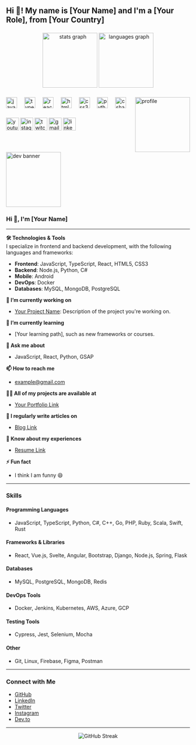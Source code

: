 <h2 align="left">Hi 👋! My name is [Your Name] and I'm a [Your Role], from [Your Country]</h2>

###

<div align="center">
  <img src="https://github-readme-stats.vercel.app/api?username=jhonja999&hide_title=false&hide_rank=false&show_icons=true&include_all_commits=true&count_private=true&disable_animations=false&theme=dracula&locale=en&hide_border=false" height="150" alt="stats graph"  />
  <img src="https://github-readme-stats.vercel.app/api/top-langs?username=jhonja999&locale=en&hide_title=false&layout=compact&card_width=320&langs_count=5&theme=dracula&hide_border=false" height="150" alt="languages graph"  />
</div>

###

<img align="right" height="150" src="https://github.com/user-attachments/assets/72a9697f-6732-483e-86ee-c2b078b68606" alt="profile" />

###

<div align="left">
  <img src="https://cdn.jsdelivr.net/gh/devicons/devicon/icons/javascript/javascript-original.svg" height="30" alt="javascript logo" />
  <img width="12" />
  <img src="https://cdn.jsdelivr.net/gh/devicons/devicon/icons/typescript/typescript-original.svg" height="30" alt="typescript logo" />
  <img width="12" />
  <img src="https://cdn.jsdelivr.net/gh/devicons/devicon/icons/react/react-original.svg" height="30" alt="react logo" />
  <img width="12" />
  <img src="https://cdn.jsdelivr.net/gh/devicons/devicon/icons/html5/html5-original.svg" height="30" alt="html5 logo" />
  <img width="12" />
  <img src="https://cdn.jsdelivr.net/gh/devicons/devicon/icons/css3/css3-original.svg" height="30" alt="css3 logo" />
  <img width="12" />
  <img src="https://cdn.jsdelivr.net/gh/devicons/devicon/icons/python/python-original.svg" height="30" alt="python logo" />
  <img width="12" />
  <img src="https://cdn.jsdelivr.net/gh/devicons/devicon/icons/csharp/csharp-original.svg" height="30" alt="csharp logo" />
</div>

###

<div align="left">
  <a href="https://youtube.com"><img src="https://img.shields.io/static/v1?message=Youtube&logo=youtube&label=&color=FF0000&logoColor=white&labelColor=&style=for-the-badge" height="35" alt="youtube logo" /></a>
  <a href="https://instagram.com"><img src="https://img.shields.io/static/v1?message=Instagram&logo=instagram&label=&color=E4405F&logoColor=white&labelColor=&style=for-the-badge" height="35" alt="instagram logo" /></a>
  <a href="https://twitch.tv"><img src="https://img.shields.io/static/v1?message=Twitch&logo=twitch&label=&color=9146FF&logoColor=white&labelColor=&style=for-the-badge" height="35" alt="twitch logo" /></a>
  <a href="mailto:example@gmail.com"><img src="https://img.shields.io/static/v1?message=Gmail&logo=gmail&label=&color=D14836&logoColor=white&labelColor=&style=for-the-badge" height="35" alt="gmail logo" /></a>
  <a href="https://linkedin.com/in/your-profile"><img src="https://img.shields.io/static/v1?message=LinkedIn&logo=linkedin&label=&color=0077B5&logoColor=white&labelColor=&style=for-the-badge" height="35" alt="linkedin logo" /></a>
</div>

###

<br clear="both" />

<img align="center" height="150" width="150" src="https://i.giphy.com/media/v1.Y2lkPTc5MGI3NjExcWdvNGxvamJkcmtuNnFkNDR0emlvOTJoOGN4bmExcHc5cTN0MXhkcyZlcD12MV9pbnRlcm5hbF9naWZfYnlfaWQmY3Q9Zw/3oKIPnAiaMCws8nOsE/giphy.gif" alt="dev banner" />

### Hi 👋, I'm [Your Name]

---

**🛠️ Technologies & Tools**  
I specialize in frontend and backend development, with the following languages and frameworks:

- **Frontend**: JavaScript, TypeScript, React, HTML5, CSS3
- **Backend**: Node.js, Python, C#
- **Mobile**: Android
- **DevOps**: Docker
- **Databases**: MySQL, MongoDB, PostgreSQL

**🔭 I’m currently working on**  
- [Your Project Name](https://github.com/jhonja999/jairo-portafolio): Description of the project you're working on.

**🌱 I’m currently learning**  
- [Your learning path], such as new frameworks or courses.

**💬 Ask me about**  
- JavaScript, React, Python, GSAP

**📫 How to reach me**  
- example@gmail.com

**👨‍💻 All of my projects are available at**  
- [Your Portfolio Link](https://yourportfolio.com)

**📝 I regularly write articles on**  
- [Blog Link](https://yourblog.com)

**📄 Know about my experiences**  
- [Resume Link](https://yourresume.com)

**⚡ Fun fact**  
- I think I am funny 😄

---

### **Skills**

#### Programming Languages
- JavaScript, TypeScript, Python, C#, C++, Go, PHP, Ruby, Scala, Swift, Rust

#### Frameworks & Libraries
- React, Vue.js, Svelte, Angular, Bootstrap, Django, Node.js, Spring, Flask

#### Databases
- MySQL, PostgreSQL, MongoDB, Redis

#### DevOps Tools
- Docker, Jenkins, Kubernetes, AWS, Azure, GCP

#### Testing Tools
- Cypress, Jest, Selenium, Mocha

#### Other
- Git, Linux, Firebase, Figma, Postman

---

### **Connect with Me**
- [GitHub](https://github.com/your-github-username)
- [LinkedIn](https://linkedin.com/in/your-linkedin-username)
- [Twitter](https://twitter.com/your-twitter-username)
- [Instagram](https://instagram.com/your-instagram-username)
- [Dev.to](https://dev.to/your-devto-username)

---

<div align="center">
  <img src="https://github-readme-streak-stats.herokuapp.com?user=[your-github-username]&theme=dracula" alt="GitHub Streak" />
</div>

<div align="center">  
</div>

